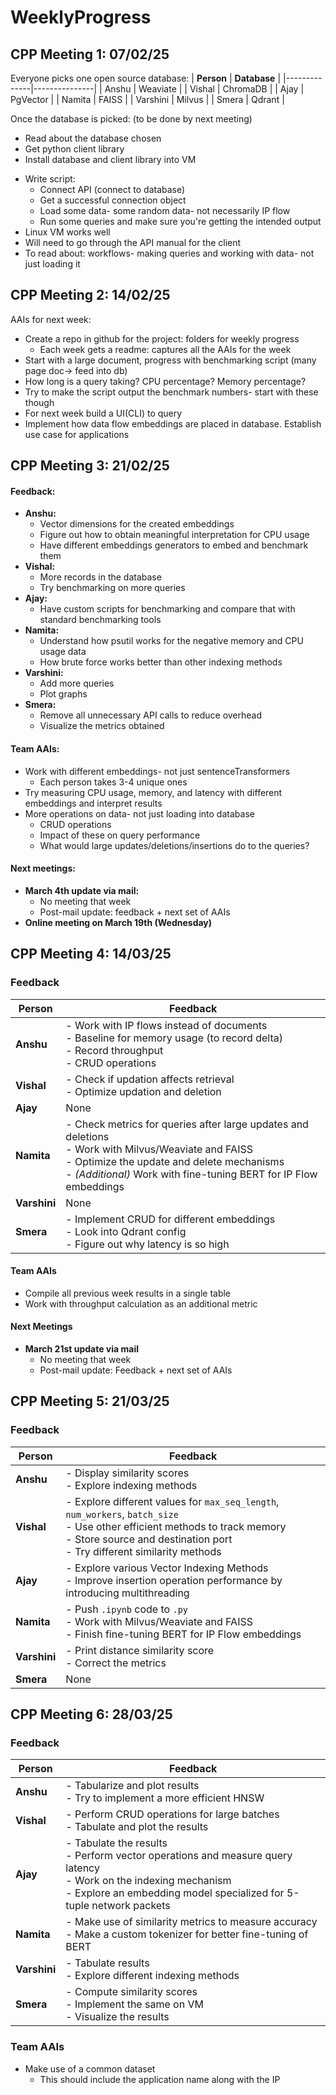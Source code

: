 # WeeklyProgress

## CPP Meeting 1: 07/02/25
Everyone picks one open source database:
| **Person**   | **Database**  |
|--------------|---------------|
| Anshu        | Weaviate      |
| Vishal       | ChromaDB      |
| Ajay         | PgVector      |
| Namita       | FAISS         |
| Varshini     | Milvus        |
| Smera        | Qdrant        |


Once the database is picked: (to be done by next meeting)
* Read about the database chosen
* Get python client library
* Install database and client library into VM
- Write script:
  - Connect API (connect to database)
  - Get a successful connection object
  - Load some data- some random data- not necessarily IP flow
  - Run some queries and make sure you're getting the intended output
- Linux VM works well
- Will need to go through the API manual for the client
- To read about: workflows- making queries and working with data- not just loading it

## CPP Meeting 2: 14/02/25
AAIs for next week:
- Create a repo in github for the project: folders for weekly progress
    - Each week gets a readme: captures all the AAIs for the week
- Start with a large document, progress with benchmarking script (many page doc-> feed into db)
- How long is a query taking? CPU percentage? Memory percentage?
- Try to make the script output the benchmark numbers- start with these though
- For next week build a UI(CLI) to query
- Implement how data flow embeddings are placed in database. Establish use case for applications

## CPP Meeting 3: 21/02/25

#### Feedback:
- **Anshu:**
  - Vector dimensions for the created embeddings
  - Figure out how to obtain meaningful interpretation for CPU usage
  - Have different embeddings generators to embed and benchmark them
- **Vishal:**
  - More records in the database
  - Try benchmarking on more queries
- **Ajay:**
  - Have custom scripts for benchmarking and compare that with standard benchmarking tools
- **Namita:**
  - Understand how psutil works for the negative memory and CPU usage data
  - How brute force works better than other indexing methods
- **Varshini:**
  - Add more queries
  - Plot graphs
- **Smera:**
  - Remove all unnecessary API calls to reduce overhead
  - Visualize the metrics obtained

#### Team AAIs:
- Work with different embeddings- not just sentenceTransformers
  - Each person takes 3-4 unique ones
- Try measuring CPU usage, memory, and latency with different embeddings and interpret results
- More operations on data- not just loading into database
  - CRUD operations
  - Impact of these on query performance
  - What would large updates/deletions/insertions do to the queries?

#### Next meetings:
- **March 4th update via mail:**
  - No meeting that week
  - Post-mail update: feedback + next set of AAIs
- **Online meeting on March 19th (Wednesday)**

## CPP Meeting 4: 14/03/25  

### Feedback  

| **Person**  | **Feedback**  |
|------------|--------------|
| **Anshu**  | - Work with IP flows instead of documents  <br> - Baseline for memory usage (to record delta)  <br> - Record throughput  <br> - CRUD operations  |
| **Vishal** | - Check if updation affects retrieval  <br> - Optimize updation and deletion  |
| **Ajay**   | None  |
| **Namita** | - Check metrics for queries after large updates and deletions  <br> - Work with Milvus/Weaviate and FAISS  <br> - Optimize the update and delete mechanisms  <br> - *(Additional)* Work with fine-tuning BERT for IP Flow embeddings  |
| **Varshini** | None  |
| **Smera**  | - Implement CRUD for different embeddings  <br> - Look into Qdrant config  <br> - Figure out why latency is so high  |

#### Team AAIs  
- Compile all previous week results in a single table  
- Work with throughput calculation as an additional metric  

#### Next Meetings  
- **March 21st update via mail**  
  - No meeting that week
  - Post-mail update: Feedback + next set of AAIs

## CPP Meeting 5: 21/03/25  

### Feedback  

| **Person**  | **Feedback**  |
|------------|--------------|
| **Anshu**  | - Display similarity scores  <br> - Explore indexing methods  |
| **Vishal** | - Explore different values for `max_seq_length`, `num_workers`, `batch_size`  <br> - Use other efficient methods to track memory  <br> - Store source and destination port  <br> - Try different similarity methods  |
| **Ajay**   | - Explore various Vector Indexing Methods  <br> - Improve insertion operation performance by introducing multithreading  |
| **Namita** | - Push `.ipynb` code to `.py`  <br> - Work with Milvus/Weaviate and FAISS  <br> - Finish fine-tuning BERT for IP Flow embeddings  |
| **Varshini** | - Print distance similarity score  <br> - Correct the metrics  |
| **Smera**  | None  |  

## CPP Meeting 6: 28/03/25  

### Feedback  

| **Person**  | **Feedback**  |
|------------|--------------|
| **Anshu**  | - Tabularize and plot results  <br> - Try to implement a more efficient HNSW  |
| **Vishal** | - Perform CRUD operations for large batches  <br> - Tabulate and plot the results  |
| **Ajay**   | - Tabulate the results  <br> - Perform vector operations and measure query latency  <br> - Work on the indexing mechanism  <br> - Explore an embedding model specialized for 5-tuple network packets  |
| **Namita** | - Make use of similarity metrics to measure accuracy  <br> - Make a custom tokenizer for better fine-tuning of BERT  |
| **Varshini** | - Tabulate results  <br> - Explore different indexing methods  |
| **Smera**  | - Compute similarity scores  <br> - Implement the same on VM  <br> - Visualize the results  |  

### Team AAIs  
- Make use of a common dataset  
  - This should include the application name along with the IP  
